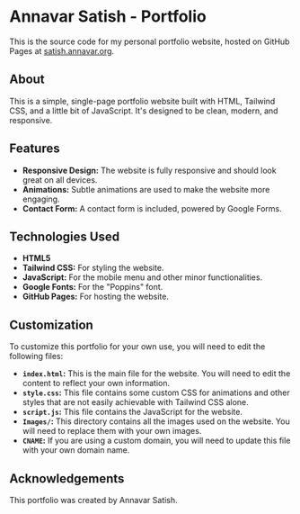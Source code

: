 # Annavar Satish - Portfolio

This is the source code for my personal portfolio website, hosted on GitHub Pages at [satish.annavar.org](https://satish.annavar.org).

## About

This is a simple, single-page portfolio website built with HTML, Tailwind CSS, and a little bit of JavaScript. It's designed to be clean, modern, and responsive.

## Features

*   **Responsive Design:** The website is fully responsive and should look great on all devices.
*   **Animations:** Subtle animations are used to make the website more engaging.
*   **Contact Form:** A contact form is included, powered by Google Forms.

## Technologies Used

*   **HTML5**
*   **Tailwind CSS:** For styling the website.
*   **JavaScript:** For the mobile menu and other minor functionalities.
*   **Google Fonts:** For the "Poppins" font.
*   **GitHub Pages:** For hosting the website.

## Customization

To customize this portfolio for your own use, you will need to edit the following files:

*   **`index.html`:** This is the main file for the website. You will need to edit the content to reflect your own information.
*   **`style.css`:** This file contains some custom CSS for animations and other styles that are not easily achievable with Tailwind CSS alone.
*   **`script.js`:** This file contains the JavaScript for the website.
*   **`Images/`:** This directory contains all the images used on the website. You will need to replace them with your own images.
*   **`CNAME`:** If you are using a custom domain, you will need to update this file with your own domain name.

## Acknowledgements

This portfolio was created by Annavar Satish.
